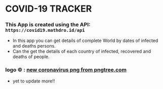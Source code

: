 # COVID-19 TRACKER
### This App is created using the API: ```https://covid19.mathdro.id/api```

- In this app you can get details of complete World by dates of infected and deaths persons.
- Can the get the details of each country of infected, recovered and deaths of people. 

### logo © : <a href='https://pngtree.com/so/new-coronavirus'>new coronavirus png from pngtree.com</a>

- yet to update more!!